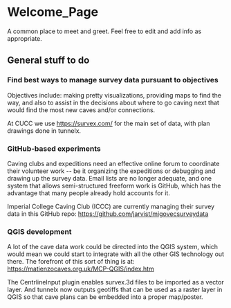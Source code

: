 # Welcome_Page
A common place to meet and greet.  Feel free to edit and add info as appropriate.

## General stuff to do

### Find best ways to manage survey data pursuant to objectives

Objectives include: making pretty visualizations, providing maps to find the way, and also to assist in the decisions about where to go caving next that would find the most new caves and/or connections. 

At CUCC we use https://survex.com/ for the main set of data, with plan drawings done in tunnelx.  

### GitHub-based experiments

Caving clubs and expeditions need an effective online forum to coordinate their volunteer work -- be it organizing the expeditions or debugging and drawing up the survey data.  Email lists are no longer adequate, and one system that allows semi-structured freeform work is GitHub, which has the advantage that many people already hold accounts for it.

Imperial College Caving Club (ICCC) are currently managing their survey data in this GitHub repo: https://github.com/jarvist/migovecsurveydata

### QGIS development

A lot of the cave data work could be directed into the QGIS system, which would mean we could start to integrate with all the other GIS technology out there.  The forefront of this sort of thing is at: https://matienzocaves.org.uk/MCP-QGIS/index.htm  

The CentrlineInput plugin enables survex.3d files to be imported as a vector layer.  And tunnelx now outputs geotiffs that can be used as a raster layer in QGIS so that cave plans can be embedded into a proper map/poster.
